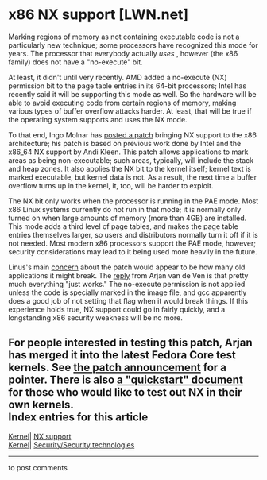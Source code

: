 # x86 NX support [LWN.net]

Marking regions of memory as not containing executable code is not a particularly new technique; some processors have recognized this mode for years. The processor that everybody actually _uses_ , however (the x86 family) does not have a "no-execute" bit. 

At least, it didn't until very recently. AMD added a no-execute (NX) permission bit to the page table entries in its 64-bit processors; Intel has recently said it will be supporting this mode as well. So the hardware will be able to avoid executing code from certain regions of memory, making various types of buffer overflow attacks harder. At least, that will be true if the operating system supports and uses the NX mode. 

To that end, Ingo Molnar has [posted a patch](/Articles/87808/) bringing NX support to the x86 architecture; his patch is based on previous work done by Intel and the x86_64 NX support by Andi Kleen. This patch allows applications to mark areas as being non-executable; such areas, typically, will include the stack and heap zones. It also applies the NX bit to the kernel itself; kernel text is marked executable, but kernel data is not. As a result, the next time a buffer overflow turns up in the kernel, it, too, will be harder to exploit. 

The NX bit only works when the processor is running in the PAE mode. Most x86 Linux systems currently do not run in that mode; it is normally only turned on when large amounts of memory (more than 4GB) are installed. This mode adds a third level of page tables, and makes the page table entries themselves larger, so users and distributors normally turn it off if it is not needed. Most modern x86 processors support the PAE mode, however; security considerations may lead to it being used more heavily in the future. 

Linus's main [concern](/Articles/87815/) about the patch would appear to be how many old applications it might break. The [reply](/Articles/87816/) from Arjan van de Ven is that pretty much everything "just works." The no-execute permission is not applied unless the code is specially marked in the image file, and gcc apparently does a good job of not setting that flag when it would break things. If this experience holds true, NX support could go in fairly quickly, and a longstanding x86 security weakness will be no more. 

For people interested in testing this patch, Arjan has merged it into the latest Fedora Core test kernels. See [the patch announcement](/Articles/87808/) for a pointer. There is also [a "quickstart" document](http://people.redhat.com/mingo/nx-patches/QuickStart-NX.txt) for those who would like to test out NX in their own kernels.  
Index entries for this article  
---  
[Kernel](/Kernel/Index)| [NX support](/Kernel/Index#NX_support)  
[Kernel](/Kernel/Index)| [Security/Security technologies](/Kernel/Index#Security-Security_technologies)  
  


* * *

to post comments 
